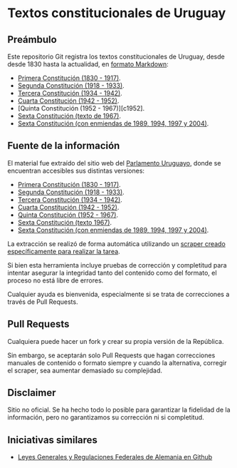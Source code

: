 Textos constitucionales de Uruguay
==================================

Preámbulo
---------

Este repositorio Git registra los textos constitucionales de Uruguay, desde
desde 1830 hasta la actualidad, en [formato Markdown][md]:

- [Primera Constitución (1830 - 1917)][c1830].
- [Segunda Constitución (1918 - 1933)][c1918].
- [Tercera Constitución (1934 - 1942)][c1934].
- [Cuarta Constitución (1942 - 1952)][c1942].
- [Quinta Constitución (1952 - 1967)][c1952].
- [Sexta Constitución (texto de 1967)][c1967].
- [Sexta Constitución (con enmiendas de 1989, 1994, 1997 y 2004)][c2004].

Fuente de la información
------------------------

El material fue extraído del sitio web del [Parlamento Uruguayo][parl], donde
se encuentran accesibles sus distintas versiones:

- [Primera Constitución (1830 - 1917)][p1830].
- [Segunda Constitución (1918 - 1933)][p1918].
- [Tercera Constitución (1934 - 1942)][p1934].
- [Cuarta Constitución (1942 - 1952)][p1942].
- [Quinta Constitución (1952 - 1967)][p1952].
- [Sexta Constitución (texto 1967)][p1967].
- [Sexta Constitución (con enmiendas de 1989, 1994, 1997 y 2004)][p2004].

La extracción se realizó de forma automática utilizando un [scraper creado
específicamente para realizar la tarea][scraper].

Si bien esta herramienta incluye pruebas de corrección y completitud para intentar
asegurar la integridad tanto del contenido como del formato, el proceso no está
libre de errores.

Cualquier ayuda es bienvenida, especialmente si se trata de correcciones a través
de Pull Requests.

Pull Requests
-------------

Cualquiera puede hacer un fork y crear su propia versión de la República.

Sin embargo, se aceptarán solo Pull Requests que hagan correcciones manuales de
contenido o formato siempre y cuando la alternativa, corregir el scraper, sea
aumentar demasiado su complejidad.

Disclaimer
----------

Sitio no oficial. Se ha hecho todo lo posible para garantizar la fidelidad de la
información, pero no garantizamos su corrección ni si completitud.

Iniciativas similares
---------------------

- [Leyes Generales y Regulaciones Federales de Alemania en Github][gesetze]

[c1830]: https://github.com/constitucion-uruguay/textos/blob/master/1830.md
[c1918]: https://github.com/constitucion-uruguay/textos/blob/master/1918.md
[c1934]: https://github.com/constitucion-uruguay/textos/blob/master/1934.md
[c1942]: https://github.com/constitucion-uruguay/textos/blob/master/1942.md
[c1967]: https://github.com/constitucion-uruguay/textos/blob/master/1967.md
[c2004]: https://github.com/constitucion-uruguay/textos/blob/master/vigente.md
[parl]: http://www.parlamento.gub.uy/
[p1830]: http://www.parlamento.gub.uy/Constituciones/Const830.htm
[p1918]: http://www.parlamento.gub.uy/Constituciones/Const918.htm
[p1934]: http://www.parlamento.gub.uy/Constituciones/Const934.htm
[p1942]: http://www.parlamento.gub.uy/Constituciones/Const942.htm
[p1952]: http://www.parlamento.gub.uy/Constituciones/Const952.htm
[p1967]: http://www.parlamento.gub.uy/Constituciones/Const967.htm
[p2004]: http://www.parlamento.gub.uy/constituciones/const004.htm
[scraper]: https://github.com/constitucion-uruguay/scraper
[md]: https://github.com/adam-p/markdown-here/wiki/Markdown-Cheatsheet
[gesetze]: https://github.com/bundestag/gesetze
